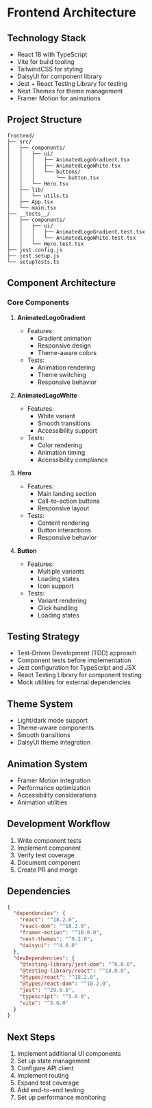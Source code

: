 # Frontend Architecture

## Technology Stack
- React 18 with TypeScript
- Vite for build tooling
- TailwindCSS for styling
- DaisyUI for component library
- Jest + React Testing Library for testing
- Next Themes for theme management
- Framer Motion for animations

## Project Structure
```
frontend/
├── src/
│   ├── components/
│   │   ├── ui/
│   │   │   ├── AnimatedLogoGradient.tsx
│   │   │   ├── AnimatedLogoWhite.tsx
│   │   │   └── buttons/
│   │   │       └── button.tsx
│   │   └── Hero.tsx
│   ├── lib/
│   │   └── utils.ts
│   ├── App.tsx
│   └── main.tsx
├── __tests__/
│   ├── components/
│   │   ├── ui/
│   │   │   ├── AnimatedLogoGradient.test.tsx
│   │   │   └── AnimatedLogoWhite.test.tsx
│   │   └── Hero.test.tsx
├── jest.config.js
├── jest.setup.js
└── setupTests.ts
```

## Component Architecture

### Core Components
1. **AnimatedLogoGradient**
   - Features:
     - Gradient animation
     - Responsive design
     - Theme-aware colors
   - Tests:
     - Animation rendering
     - Theme switching
     - Responsive behavior

2. **AnimatedLogoWhite**
   - Features:
     - White variant
     - Smooth transitions
     - Accessibility support
   - Tests:
     - Color rendering
     - Animation timing
     - Accessibility compliance

3. **Hero**
   - Features:
     - Main landing section
     - Call-to-action buttons
     - Responsive layout
   - Tests:
     - Content rendering
     - Button interactions
     - Responsive behavior

4. **Button**
   - Features:
     - Multiple variants
     - Loading states
     - Icon support
   - Tests:
     - Variant rendering
     - Click handling
     - Loading states

## Testing Strategy
- Test-Driven Development (TDD) approach
- Component tests before implementation
- Jest configuration for TypeScript and JSX
- React Testing Library for component testing
- Mock utilities for external dependencies

## Theme System
- Light/dark mode support
- Theme-aware components
- Smooth transitions
- DaisyUI theme integration

## Animation System
- Framer Motion integration
- Performance optimization
- Accessibility considerations
- Animation utilities

## Development Workflow
1. Write component tests
2. Implement component
3. Verify test coverage
4. Document component
5. Create PR and merge

## Dependencies
```json
{
  "dependencies": {
    "react": "^18.2.0",
    "react-dom": "^18.2.0",
    "framer-motion": "^10.0.0",
    "next-themes": "^0.2.0",
    "daisyui": "^4.0.0"
  },
  "devDependencies": {
    "@testing-library/jest-dom": "^6.0.0",
    "@testing-library/react": "^14.0.0",
    "@types/react": "^18.2.0",
    "@types/react-dom": "^18.2.0",
    "jest": "^29.0.0",
    "typescript": "^5.0.0",
    "vite": "^5.0.0"
  }
}
```

## Next Steps
1. Implement additional UI components
2. Set up state management
3. Configure API client
4. Implement routing
5. Expand test coverage
6. Add end-to-end testing
7. Set up performance monitoring
